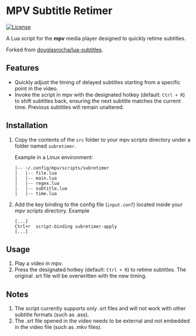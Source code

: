 # MPV Subtitle Retimer

[![License](https://img.shields.io/badge/License-Apache_2.0-blue.svg)](https://opensource.org/licenses/Apache-2.0)

A Lua script for the **mpv** media player designed to quickly retime subtitles.

Forked from [douglasrocha/lua-subtitles](https://github.com/douglasrocha/lua-subtitles).

## Features

- Quickly adjust the timing of delayed subtitles starting from a specific point in the video.
- Invoke the script in mpv with the designated hotkey (default: `Ctrl + R`) to shift subtitles back, ensuring the next subtitle matches the current time. Previous subtitles will remain unaltered.

## Installation

1. Copy the contents of the `src` folder to your mpv scripts directory under a folder named `subretimer`.

   Example in a Linux environment:
    ```
    |-- ~/.config/mpv/scripts/subretimer
    |   |-- file.lua
    |   |-- main.lua
    |   |-- regex.lua
    |   |-- subtitle.lua
    |   |-- time.lua
    ```

2. Add the key binding to the config file (`input.conf`) located inside your mpv scripts directory. Example
    ```
    [...]
    Ctrl+r  script-binding subretimer-apply
    [...]
    ```


## Usage

1. Play a video in mpv.
2. Press the designated hotkey (default: `Ctrl + R`) to retime subtitles. The original .srt file will be overwritten with the new timing.

## Notes

1. The script currently supports only .srt files and will not work with other subtitle formats (such as .ass).
2. The .srt file opened in the video needs to be external and not embedded in the video file (such as .mkv files).

